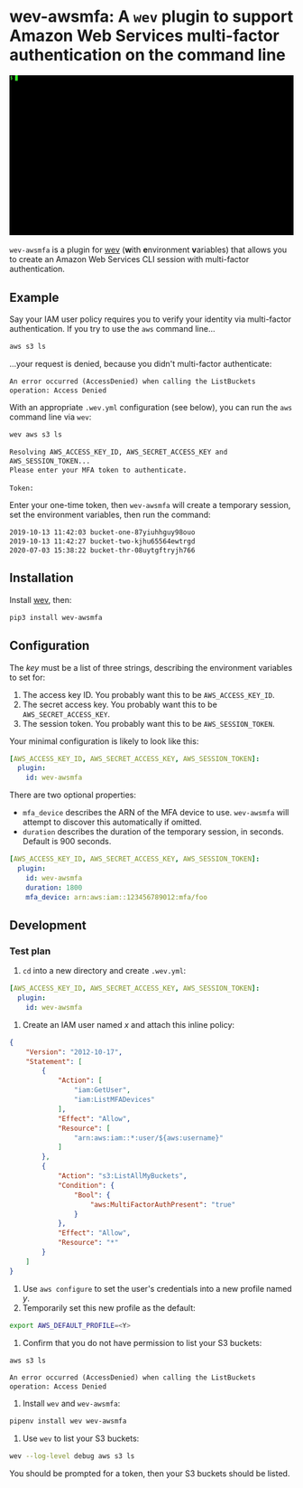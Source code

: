 # wev-awsmfa: A `wev` plugin to support Amazon Web Services multi-factor authentication on the command line

![](docs/demo.gif)

`wev-awsmfa` is a plugin for [wev](https://github.com/cariad/wev) (**w**ith **e**nvironment **v**ariables) that allows you to create an Amazon Web Services CLI session with multi-factor authentication.

## Example

Say your IAM user policy requires you to verify your identity via multi-factor authentication. If you try to use the `aws` command line…

```bash
aws s3 ls
```

…your request is denied, because you didn't multi-factor authenticate:

```text
An error occurred (AccessDenied) when calling the ListBuckets operation: Access Denied
```

With an appropriate `.wev.yml` configuration (see below), you can run the `aws` command line via `wev`:

```bash
wev aws s3 ls
```

```text
Resolving AWS_ACCESS_KEY_ID, AWS_SECRET_ACCESS_KEY and AWS_SESSION_TOKEN...
Please enter your MFA token to authenticate.

Token:
```

Enter your one-time token, then `wev-awsmfa` will create a temporary session, set the environment variables, then run the command:

```text
2019-10-13 11:42:03 bucket-one-87yiuhhguy98ouo
2019-10-13 11:42:27 bucket-two-kjhu65564ewtrgd
2020-07-03 15:38:22 bucket-thr-08uytgftryjh766
```

## Installation

Install [wev](https://github.com/cariad/wev), then:

```bash
pip3 install wev-awsmfa
```

## Configuration

The _key_ must be a list of three strings, describing the environment variables to set for:

1. The access key ID. You probably want this to be `AWS_ACCESS_KEY_ID`.
1. The secret access key. You probably want this to be `AWS_SECRET_ACCESS_KEY`.
1. The session token. You probably want this to be `AWS_SESSION_TOKEN`.

Your minimal configuration is likely to look like this:

```yaml
[AWS_ACCESS_KEY_ID, AWS_SECRET_ACCESS_KEY, AWS_SESSION_TOKEN]:
  plugin:
    id: wev-awsmfa
```

There are two optional properties:

- `mfa_device` describes the ARN of the MFA device to use. `wev-awsmfa` will attempt to discover this automatically if omitted.
- `duration` describes the duration of the temporary session, in seconds. Default is 900 seconds.

```yaml
[AWS_ACCESS_KEY_ID, AWS_SECRET_ACCESS_KEY, AWS_SESSION_TOKEN]:
  plugin:
    id: wev-awsmfa
    duration: 1800
    mfa_device: arn:aws:iam::123456789012:mfa/foo
```

## Development

### Test plan

1. `cd` into a new directory and create `.wev.yml`:

```yaml
[AWS_ACCESS_KEY_ID, AWS_SECRET_ACCESS_KEY, AWS_SESSION_TOKEN]:
  plugin:
    id: wev-awsmfa
```

1. Create an IAM user named _x_ and attach this inline policy:

```json
{
    "Version": "2012-10-17",
    "Statement": [
        {
            "Action": [
                "iam:GetUser",
                "iam:ListMFADevices"
            ],
            "Effect": "Allow",
            "Resource": [
                "arn:aws:iam::*:user/${aws:username}"
            ]
        },
        {
            "Action": "s3:ListAllMyBuckets",
            "Condition": {
                "Bool": {
                    "aws:MultiFactorAuthPresent": "true"
                }
            },
            "Effect": "Allow",
            "Resource": "*"
        }
    ]
}
```

1. Use `aws configure` to set the user's credentials into a new profile named _y_.
1. Temporarily set this new profile as the default:

```bash
export AWS_DEFAULT_PROFILE=<Y>
```

1. Confirm that you do not have permission to list your S3 buckets:

```bash
aws s3 ls
```

```text
An error occurred (AccessDenied) when calling the ListBuckets operation: Access Denied
```

1. Install `wev` and `wev-awsmfa`:

```bash
pipenv install wev wev-awsmfa
```

1. Use `wev` to list your S3 buckets:

```bash
wev --log-level debug aws s3 ls
```

You should be prompted for a token, then your S3 buckets should be listed.
